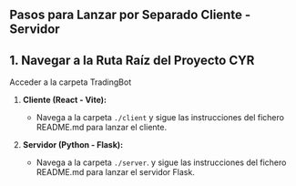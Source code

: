 ## Pasos para Lanzar por Separado Cliente - Servidor

## 1. Navegar a la Ruta Raíz del Proyecto CYR
Acceder a la carpeta TradingBot

1. **Cliente (React - Vite):**
   - Navega a la carpeta `./client` y sigue las instrucciones del fichero README.md para lanzar el cliente.

2. **Servidor (Python - Flask):**
   - Navega a la carpeta `./server`. y sigue las instrucciones del fichero README.md para lanzar el servidor Flask.
